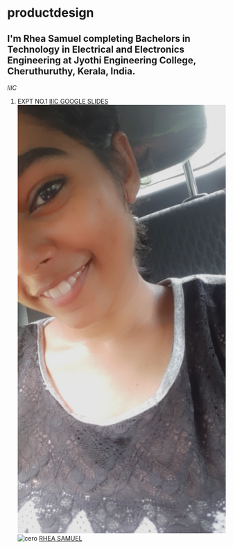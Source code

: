 # productdesign
## I'm Rhea Samuel completing Bachelors in Technology in Electrical and Electronics Engineering at Jyothi Engineering College, Cheruthuruthy, Kerala, India.
*IIIC*
1. EXPT NO.1
[IIIC GOOGLE SLIDES](https://docs.google.com/presentation/d/15kttG6q9OF8ZQdQctxyznKDVk9giiV-alGLJGl73WL0/edit?usp=sharing)
![my pic](https://github.com/Rheasamuel1/productdesign/blob/main/img/Snapchat-1243318014.jpg)
![cero](https://github.com/Rheasamuel1/productdesign/commit/c7efd1c8b969dad535caf395b75ae4288d8f2f05)
[RHEA SAMUEL](https://github.com/Rheasamuel1/productdesign)

